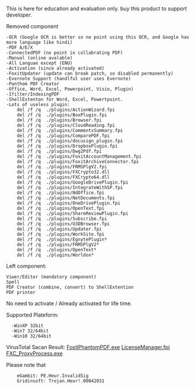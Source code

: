 This is here for education and evaluation only. buy this product to support developer.

Removed component

	-OCR (Google OCR is better so no point using this OCR, and Google has more language like hindi)
	-PDF A/E/X
	-ConnectedPDF (no point in collabrating PDF)
	-Manual (online avalable)
	-All Languae except (ENU)
	-Activation (since already activated)
	-FoxitUpdater (update can break patch, so disabled permanently)
	-Evernote Support (handlful user uses Evernote)
	-Panthom PDF Creator
	-Office, Word, Excel, Powerpoint, Visio, Plugin)
	-Ifilter/IndexingPDF
	-ShellExtenton for Word, Excel, Powertpoint.
	-Lots of useless plugin:
		del /f /q  ./plugins/ActionWizard.fpi
		del /f /q  ./plugins/BoxPlugin.fpi
		del /f /q  ./plugins/Browser.fpi
		del /f /q  ./plugins/CloudReading.fpi
		del /f /q  ./plugins/CommentsSummary.fpi
		del /f /q  ./plugins/ComparePDF.fpi
		del /f /q  ./plugins/docusign_plugin.fpi
		del /f /q  ./plugins/DropboxPlugin.fpi
		del /f /q  ./plugins/Dwg2Pdf.fpi
		del /f /q  ./plugins/FoxitAccountManagement.fpi
		del /f /q  ./plugins/FoxitArchiveConnector.fpi
		del /f /q  ./plugins/FRMSPlgV2.fpi
		del /f /q  ./plugins/FXCrypto32.dll
		del /f /q  ./plugins/FXCrypto64.dll
		del /f /q  ./plugins/GoogleDrivePlugin.fpi
		del /f /q  ./plugins/IntegrateWithSP.fpi
		del /f /q  ./plugins/NdOffice.fpi
		del /f /q  ./plugins/NetDocuments.fpi
		del /f /q  ./plugins/OneDrivePlugin.fpi
		del /f /q  ./plugins/OpenText.fpi
		del /f /q  ./plugins/ShareReviewPlugin.fpi
		del /f /q  ./plugins/Subscribe.fpi
		del /f /q  ./plugins/U3DBrowser.fpi
		del /f /q  ./plugins/Updater.fpi
		del /f /q  ./plugins/WorkSite.fpi
		del /f /q  ./plugins/EgnytePlugin*
		del /f /q  ./plugins/FRMSPlgV2*
		del /f /q  ./plugins/OpenText*
		del /f /q  ./plugins/Worldox*

Left component:

	Viwer/Editor (mandatory component) 
	Spell
	PDF Creator (combine, convert) to ShellExtention
	PDF printer

No need to activate / Already activated for life time. 



Supported Plateform:

	  -WinXP 32bit
	  -Win7 32/64bit
	  -Win10 32/64bit
	  

VirusTotal Sacan Result: [FoxitPhantomPDF.exe](https://www.virustotal.com/gui/file/5d1e89bb02c5e412666e7f277bedfe0a062ca2207810e0543b9cb33509bc5893/detection) [LicenseManager.fpi](https://www.virustotal.com/gui/file/a6b1bdf0fc45f4d1af761e21ff6e7c6b98a63398b066e228bc90bd93e050b8cd/detection) [FXC_ProxyProcess.exe](https://www.virustotal.com/gui/file/5509c44e6168db122394003c51143f44e37c85f779783bc5d81a902b96f47e39/detection)
		
Please note that

		eGambit: PE.Heur.InvalidSig
		Gridinsoft: Trojan.Heur!.00042031
		
